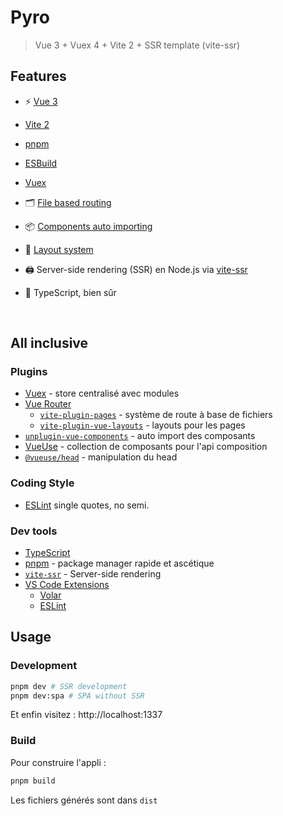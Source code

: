 # Pyro

> Vue 3 + Vuex 4 + Vite 2 + SSR template (vite-ssr)

## Features

- ⚡️ [Vue 3](https://github.com/vuejs/vue-next)

- [Vite 2](https://github.com/vitejs/vite)

- [pnpm](https://pnpm.js.org/)

- [ESBuild](https://github.com/evanw/esbuild)

- [Vuex](https://github.com/vuejs/vuex)

- 🗂 [File based routing](./src/pages)

- 📦 [Components auto importing](./src/components)

- 📑 [Layout system](./src/layouts)

- 🖨 Server-side rendering (SSR) en Node.js via [vite-ssr](https://github.com/frandiox/vite-ssr)

- 🦾 TypeScript, bien sûr

<br>

## All inclusive

### Plugins

- [Vuex](https://github.com/vuejs/vuex) - store centralisé avec modules
- [Vue Router](https://github.com/vuejs/vue-router)
  - [`vite-plugin-pages`](https://github.com/hannoeru/vite-plugin-pages) - système de route à base de fichiers
  - [`vite-plugin-vue-layouts`](https://github.com/JohnCampionJr/vite-plugin-vue-layouts) - layouts pour les pages
- [`unplugin-vue-components`](https://github.com/antfu/unplugin-vue-components) - auto import des composants
- [VueUse](https://github.com/antfu/vueuse) - collection de composants pour l'api composition
- [`@vueuse/head`](https://github.com/vueuse/head) - manipulation du head

### Coding Style

- [ESLint](https://eslint.org/) single quotes, no semi.

### Dev tools

- [TypeScript](https://www.typescriptlang.org/)
- [pnpm](https://pnpm.js.org/) - package manager rapide et ascétique
- [`vite-ssr`](https://github.com/frandiox/vite-ssr) - Server-side rendering
- [VS Code Extensions](./.vscode/extensions.json)
  - [Volar](https://marketplace.visualstudio.com/items?itemName=johnsoncodehk.volar)
  - [ESLint](https://marketplace.visualstudio.com/items?itemName=dbaeumer.vscode-eslint)

## Usage

### Development

```bash
pnpm dev # SSR development
pnpm dev:spa # SPA without SSR
```

Et enfin visitez : http://localhost:1337

### Build

Pour construire l'appli :

```bash
pnpm build
```

Les fichiers générés sont dans `dist`
